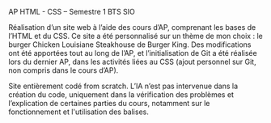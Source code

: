 AP HTML - CSS – Semestre 1 BTS SIO

Réalisation d’un site web à l’aide des cours d’AP, comprenant les bases de l’HTML et du CSS.
Ce site a été personnalisé sur un thème de mon choix : le burger Chicken Louisiane Steakhouse de Burger King.
Des modifications ont été apportées tout au long de l’AP, et l’initialisation de Git a été réalisée lors du dernier AP, dans les activités liées au CSS
(ajout personnel sur Git, non compris dans le cours d’AP).

Site entièrement codé from scratch. L’IA n’est pas intervenue dans la création du code, uniquement dans la vérification des problèmes et l’explication de certaines parties du cours, 
notamment sur le fonctionnement et l'utilisation des balises.

